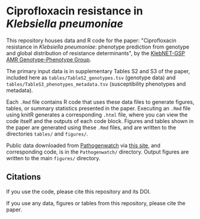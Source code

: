 # Ciprofloxacin resistance in _Klebsiella pneumoniae_

This repository houses data and R code for the paper: "Ciprofloxacin resistance in _Klebsiella pneumoniae_: phenotype prediction from genotype and global distribution of resistance determinants", by the [KlebNET-GSP AMR Genotype-Phenotype Group](https://klebnet.org/amrgenopheno/).

The primary input data is in supplementary Tables S2 and S3 of the paper, included here as `tables/TableS2_genotypes.tsv` (genotype data) and `tables/TableS3_phenotypes_metadata.tsv` (susceptibility phenotypes and metadata).

Each `.Rmd` file contains R code that uses these data files to generate figures, tables, or summary statistics presented in the paper. Executing an `.Rmd` file using knitR generates a corresponding `.html` file, where you can view the code itself and the outputs of each code block. Figures and tables shown in the paper are generated using these `.Rmd` files, and are written to the directories `tables/` and `figures/`.

Public data downloaded from [Pathogenwatch](https://pathogen.watch/) via [this site](https://cgps.gitbook.io/pathogenwatch/public-data-downloads), and corresponding code, is in the `Pathogenwatch/` directory. Output figures are written to the main `figures/` directory.

## Citations
If you use the code, please cite this repository and its DOI.

If you use any data, figures or tables from this repository, please cite the paper.
